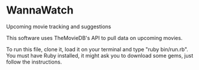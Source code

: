 # WannaWatch
Upcoming movie tracking and suggestions

This software uses TheMovieDB's API to pull data on upcoming movies.

To run this file, clone it, load it on your terminal and type "ruby bin/run.rb". You must have Ruby installed, it might ask you to download some gems, just follow the instructions.
